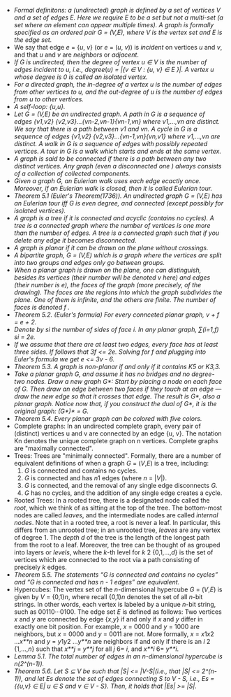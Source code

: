 - *Formal definitons: a (undirected) graph is defined by a set of vertices V and a set of edges E. Here we require E to be a set but not a multi-set (a set where an element can appear multiple times). A graph is formally specified as an ordered pair G = (V,E), where V is the vertex set and E is the edge set.*
- We say that edge *e* = {*u*, *v*} (or *e* = (*u*, *v*)) is *incident* on vertices *u* and *v*, and that *u* and *v* are *neighbors* or *adjacent*.
- *If G is undirected, then the degree of vertex u ∈ V is the number of edges incident to u, i.e., degree*(*u) = |{v ∈ V : {u, v} ∈ E }|. A vertex u whose degree is 0 is called an isolated vertex.*
- *For a directed graph, the in-degree of a vertex u is the number of edges from other vertices to u, and the out-degree of u is the number of edges from u to other vertices.*
- *A self-loop: {u,u}.*
- *Let G = (V,E) be an undirected graph.
  A path in G is a sequence of edges {v1,v2} {v2,v3}...{vn-2,vn-1}{vn-1,vn} where v1,...,vn are distinct. We say that there is a path between v1 and vn. 
  A cycle in G is a sequence of edges {v1,v2} {v2,v3}...{vn-1,vn}{vn,v1} where v1,...,vn are distinct.
  A walk in G is a sequence of edges with possibly repeated vertices.
  A tour in G is  a walk which starts and ends at the same vertex.*
- *A graph is said to be connected if there is a path between any two distinct vertices. Any graph (even a disconnected one ) always consists of a collection of collected components.*
- *Given a graph G, an Eulerian walk uses each edge ecactly once. Moreover, if an Eulerian walk is closed, then it is called Eulerian tour.*
- *Theorem 5.1 (Euler's Theorem(1736)). An undirected graph G = (V,E) has an Eulerian tour iff G is even degree, and connected (except possibly for isolated vertices).*
- *A graph is a tree if it is connected and acyclic (contains no cycles). A tree is a connected graph where the number of vertices is one more than the number of edges. A tree is a connected graph such that if you delete any edge it becomes disconnected.*
- *A graph is planar if it can be drawn on the plane without crossings.*
- *A bipartite graph, G = (V,E) which is a graph where the vertices are split into two groups and edges only go between groups.*
- *When a planar graph is drawn on the plane, one can distinguish, besides its vertices (their number will be denoted v here) and edges (their number is e), the faces of the graph (more precisely, of the drawing). The faces are the regions into which the graph subdivides the plane. One of them is infinite, and the others are finite. The number of faces is denoted f .*
- *Theorem 5.2. (Euler's formula) For every connceted planar graph, v + f = e + 2.*
- *Denote by si the number of sides of face i. In any planar graph, ∑(i=1,f) si = 2e.*
- *If we assume that there are at least two edges, every face has at least three sides. If follows that 3f <= 2e. Solving for f and plugging into Euler's formula we get e <= 3v - 6.*
- *Theorem 5.3. A graph is non-planar if and only if it contains K5 or K3,3.*
- *Take a planar graph G, and assume it has no bridges and no degree-two nodes. Draw a new graph G\*: Start by placing a node on each face of G. Then draw an edge between two faces if they touch at an edge — draw the new edge so that it crosses that edge. The result is G\*, also a planar graph. Notice now that, if you construct the dual of G\*, it is the original graph: (G\*)\* = G.*
- *Theorem 5.4. Every planar graph can be colored with five colors.*
- Complete graphs: In an undirected complete graph, every pair of (distinct) vertices u and v are connected by an edge {u, v}. The notation Kn denotes the unique complete graph on n vertices. Complete graphs are "maximally connected".
- Trees: Trees are "minimally connected". Formally, there are a number of equivalent definitions of when a graph *G* = (*V*,*E*) is a tree, including:
  1. *G* is connected and contains no cycles.
  2. *G* is connected and has *n*1 edges (where *n* = |*V*|).
  3. *G* is connected, and the removal of any single edge disconnects *G*. 
  4. *G* has no cycles, and the addition of any single edge creates a cycle.
- Rooted Trees: In a rooted tree, there is a designated node called the *root*, which we think of as sitting at the top of the tree. The bottom-most nodes are called *leaves*, and the intermediate nodes are called *internal nodes*. Note that in a rooted tree, a root is never a leaf. In particular, this differs from an unrooted tree; in an unrooted tree, *leaves* are any vertex of degree 1. The *depth d* of the tree is the length of the longest path from the root to a leaf. Moreover, the tree can be thought of as grouped into layers or *levels*, where the *k*-th level for *k* 2 {0,1,...,*d*} is the set of vertices which are connected to the root via a path consisting of precisely *k* edges.
- *Theorem 5.5. The statements “G is connected and contains no cycles” and “G is connected and has n - 1 edges” are equivalent.*
- Hypercubes: The vertex set of the *n*-dimensional hypercube *G* = (*V*,*E*) is given by *V* = {0,1}*n*, where recall {0,1}*n* denotes the set of all *n*-bit strings. In other words, each vertex is labeled by a unique *n*-bit string, such as 00110···0100. The edge set *E* is defined as follows: Two vertices *x* and *y* are connected by edge {*x*,*y*} if and only if *x* and *y* differ in exactly one bit position. For example, *x* = 0000 and *y* = 1000 are neighbors, but *x* = 0000 and *y* = 0011 are not. More formally, *x* = *x*1*x*2 ...*x**n* and *y* = *y*1*y*2 ...*y**n* are neighbors if and only if there is an *i* 2 {1,...,*n*} such that *x**j* = *y**j* for all *j* 6= *i*, and *x**i* 6= *y**i*. 
- *Lemma 5.1. The total number of edges in an n-dimensional hypercube is n(2^(n-1)).*
- *Theorem 5.6. Let S ⊆ V be such that |S| <= |V-S|(i.e., that |S| <= 2^(n-1)), and let Es denote the set of edges connecting S to V - S, i.e., Es = {{u,v} ∈ E| u ∈ S and v ∈ V - S}. Then, it holds that |Es| >= |S|.*